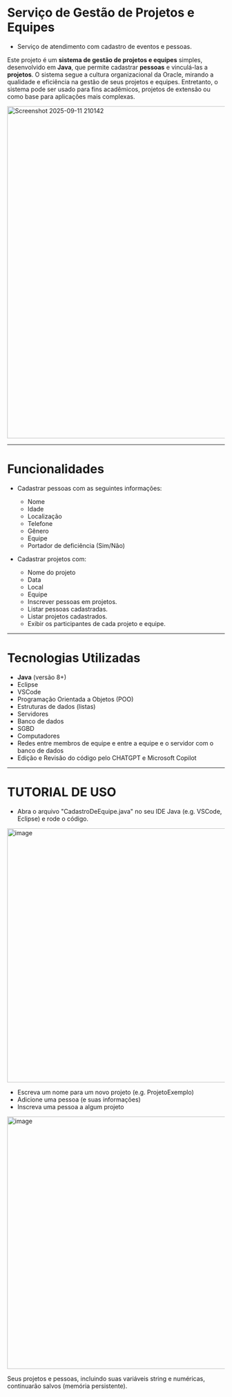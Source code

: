 # Serviço de Gestão de Projetos e Equipes
- Serviço de atendimento com cadastro de eventos e pessoas.

Este projeto é um **sistema de gestão de projetos e equipes** simples, desenvolvido em **Java**, que permite cadastrar **pessoas** e vinculá-las a **projetos**. O sistema segue a cultura organizacional da Oracle, mirando a qualidade e eficiência na gestão de seus projetos e equipes. Entretanto, o sistema pode ser usado para fins acadêmicos, projetos de extensão ou como base para aplicações mais complexas.

<img width="998" height="770" alt="Screenshot 2025-09-11 210142" src="https://github.com/user-attachments/assets/658cfce4-aa11-4ced-8bca-854d50cc0c25" />

---

# Funcionalidades
- Cadastrar pessoas com as seguintes informações:
  - Nome
  - Idade
  - Localização
  - Telefone
  - Gênero
  - Equipe
  - Portador de deficiência (Sim/Não)

- Cadastrar projetos com:
  - Nome do projeto
  - Data
  - Local
  - Equipe
  - Inscrever pessoas em projetos.
  - Listar pessoas cadastradas.
  - Listar projetos cadastrados.
  - Exibir os participantes de cada projeto e equipe.

---

# Tecnologias Utilizadas

- **Java** (versão 8+)
- Eclipse
- VSCode
- Programação Orientada a Objetos (POO)
- Estruturas de dados (listas)
- Servidores
- Banco de dados
- SGBD
- Computadores
- Redes entre membros de equipe e entre a equipe e o servidor com o banco de dados
- Edição e Revisão do código pelo CHATGPT e Microsoft Copilot

---

# TUTORIAL DE USO

- Abra o arquivo "CadastroDeEquipe.java" no seu IDE Java (e.g. VSCode, Eclipse) e rode o código.

<img width="877" height="589" alt="image" src="https://github.com/user-attachments/assets/33975148-97c0-44f0-9a5d-f909bb0abc22" />

- Escreva um nome para um novo projeto (e.g. ProjetoExemplo)
- Adicione uma pessoa (e suas informações)
- Inscreva uma pessoa a algum projeto

<img width="875" height="585" alt="image" src="https://github.com/user-attachments/assets/2ba5652a-aa07-49c2-8a9d-1d16ef2c2ea5" />

Seus projetos e pessoas, incluindo suas variáveis string e numéricas, continuarão salvos (memória persistente).
